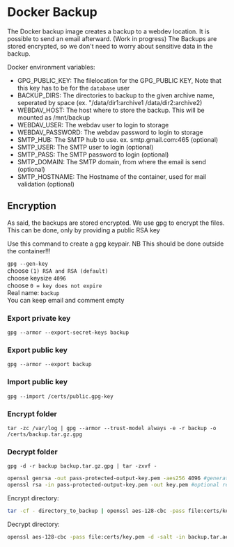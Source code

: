 # Docker Backup #


The Docker backup image creates a backup to a webdev location. It is possible to send an email afterward. (Work in progress)
The Backups are stored encrypted, so we don't need to worry about sensitive data in the backup.

Docker environment variables:
- GPG_PUBLIC_KEY: The filelocation for the GPG_PUBLIC KEY, Note that this key has to be for the `database` user
- BACKUP_DIRS: The directories to backup to the given archive name, seperated by space (ex. "/data/dir1:archive1 /data/dir2:archive2)
- WEBDAV_HOST: The host where to store the backup. This will be mounted as /mnt/backup
- WEBDAV_USER: The webdav user to login to storage
- WEBDAV_PASSWORD: The webdav password to login to storage
- SMTP_HUB: The SMTP hub to use. ex. smtp.gmail.com:465 (optional)
- SMTP_USER: The SMTP user to login (optional)
- SMTP_PASS: The SMTP password to login (optional)
- SMTP_DOMAIN: The SMTP domain, from where the email is send (optional)
- SMTP_HOSTNAME: The Hostname of the container, used for mail validation (optional)

## Encryption ##

As said, the backups are stored encrypted. We use gpg to encrypt the files. This can be done, only by providing a public RSA key

Use this command to create a gpg keypair. NB This should be done outside the container!!!

`gpg --gen-key`  
choose `(1) RSA and RSA (default)`  
choose keysize `4096`  
choose `0 = key does not expire`  
Real name: `backup`  
You can keep email and comment empty

### Export private key ###

`gpg --armor --export-secret-keys backup`

### Export public key ###

`gpg --armor --export backup`

### Import public key ###

`gpg --import /certs/public.gpg-key`

### Encrypt folder ###

`tar -zc /var/log | gpg --armor --trust-model always -e -r backup -o /certs/backup.tar.gz.gpg`

### Decrypt folder ###

`gpg -d -r backup backup.tar.gz.gpg | tar -zxvf -`

```bash
openssl genrsa -out pass-protected-output-key.pem -aes256 4096 #generate keyfile
openssl rsa -in pass-protected-output-key.pem -out key.pem #optional remove passphrase from generated key
```

Encrypt directory:

```bash
tar -cf - directory_to_backup | openssl aes-128-cbc -pass file:certs/key.pem -salt -out backup.tar.aes
```

Decrypt directory:

```bash
openssl aes-128-cbc -pass file:certs/key.pem -d -salt -in backup.tar.aes | tar -x -f -
```
